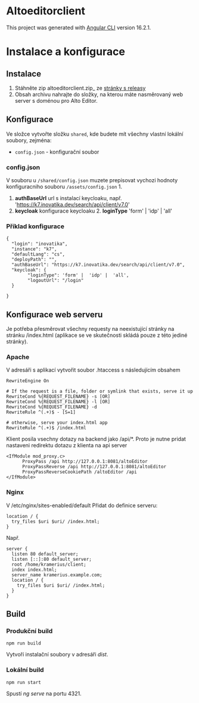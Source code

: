 # Altoeditorclient

This project was generated with [Angular CLI](https://github.com/angular/angular-cli) version 16.2.1.


# Instalace a konfigurace

## Instalace
1. Stáhněte zip altoeditorclient.zip_ ze [stránky s releasy](https://github.com/ceskaexpedice/altoEditorClient/releases)
2. Obsah archivu nahrajte do složky, na kterou máte nasměrovaný web server s doménou pro Alto Editor.

## Konfigurace
Ve složce vytvořte složku `shared`, kde budete mít všechny vlastní lokální soubory, zejména:
*  `config.json` - konfigurační soubor

### config.json

V souboru u `/shared/config.json` muzete prepisovat vychozi hodnoty konfiguracniho souboru `/assets/config.json`
1. 

1. **authBaseUrl** url s instalací keycloaku, např. 'https://k7.inovatika.dev/search/api/client/v7.0'
4. **keycloak** konfigurace keycloaku
    2. **loginType** 'form' |  'idp' |  'all'


### Příklad konfigurace

```
{
  "login": "inovatika",
  "instance": "k7",
  "defaultLang": "cs",
  "deployPath": "",
  "authBaseUrl": "https://k7.inovatika.dev/search/api/client/v7.0",
  "keycloak": {
		"loginType": 'form' |  'idp' |  'all',
		"logoutUrl": "/login" 
  }

}

```


## Konfigurace web serveru
Je potřeba přesměrovat všechny requesty na neexistující stránky na stránku /index.html (aplikace se ve skutečnosti skládá pouze z této jediné stránky).

### Apache
V adresáři s aplikací vytvořit soubor .htaccess s následujícím obsahem

```
RewriteEngine On

# If the request is a file, folder or symlink that exists, serve it up
RewriteCond %{REQUEST_FILENAME} -s [OR]
RewriteCond %{REQUEST_FILENAME} -l [OR]
RewriteCond %{REQUEST_FILENAME} -d
RewriteRule ^(.+)$ - [S=1]

# otherwise, serve your index.html app
RewriteRule ^(.+)$ /index.html
```

Klient posila vsechny dotazy na backend jako /api/*. Proto je nutne pridat nastaveni redirektu dotazu z klienta na api server
```
<IfModule mod_proxy.c>
      ProxyPass /api http://127.0.0.1:8081/altoEditor
      ProxyPassReverse /api http://127.0.0.1:8081/altoEditor
      ProxyPassReverseCookiePath /altoEditor /api
</IfModule>
```

### Nginx
V /etc/nginx/sites-enabled/default
Přidat do definice serveru:

```
location / {
  try_files $uri $uri/ /index.html;
}
```

Např.
```
server {
  listen 80 default_server;
  listen [::]:80 default_server;
  root /home/kramerius/client;
  index index.html;
  server_name kramerius.example.com;
  location / {
    try_files $uri $uri/ /index.html;
  }
}
```
## Build
### Produkční build
`npm run build`

Vytvoří instalační soubory v adresáři _dist_.

### Lokální build
`npm run start`

Spustí _ng serve_ na portu 4321.








